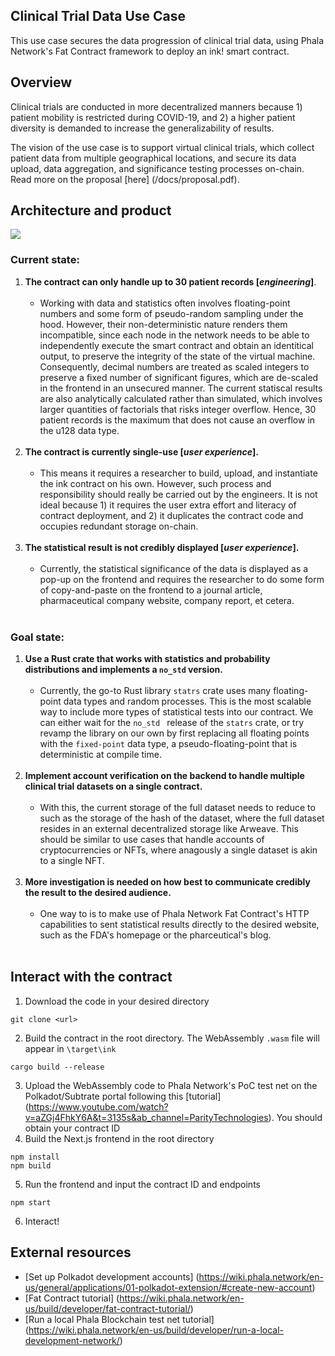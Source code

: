 ## Clinical Trial Data Use Case
This use case secures the data progression of clinical trial data, using Phala Network's Fat Contract framework to deploy an ink! smart contract. 

## Overview
Clinical trials are conducted in more decentralized manners because 1) patient mobility is restricted during COVID-19, and 2) a higher patient diversity is demanded to increase the generalizability of results. 

The vision of the use case is to support virtual clinical trials, which collect patient data from multiple geographical locations, and secure its data upload, data aggregation, and significance testing processes on-chain. Read more on the proposal [here] (/docs/proposal.pdf).

## Architecture and product
![](/docs/architecture.png)
### Current state:
1. **The contract can only handle up to 30 patient records [_engineering_]**. 
    <br><br>
    - Working with data and statistics often involves floating-point numbers and some form of pseudo-random sampling under the hood. However, their non-deterministic nature renders them incompatible, since each node in the network needs to be able to independently execute the smart contract and obtain an identitical output, to preserve the integrity of the state of the virtual machine. Consequently, decimal numbers are treated as scaled integers to preserve a fixed number of significant figures, which are de-scaled in the frontend in an unsecured manner. The current statiscal results are also analytically calculated rather than simulated, which involves larger quantities of factorials that risks integer overflow. Hence, 30 patient records is the maximum that does not cause an overflow in the u128 data type. 
    <br><br>
2. **The contract is currently single-use [_user experience_].** 
    <br><br>
    - This means it requires a researcher to build, upload, and instantiate the ink contract on his own. However, such process and responsibility should really be carried out by the engineers. It is not ideal because 1) it requires the user extra effort and literacy of contract deployment, and 2) it duplicates the contract code and occupies redundant storage on-chain. 
    <br><br>
3. **The statistical result is not credibly displayed [_user experience_].** 
    <br><br>
    - Currently, the statistical significance of the data is displayed as a pop-up on the frontend and requires the researcher to do some form of copy-and-paste on the frontend to a journal article, pharmaceutical company website, company report, et cetera. 
    <br><br>

### Goal state:
1. **Use a Rust crate that works with statistics and probability distributions and implements a `no_std` version.** 
    <br><br>
    - Currently, the go-to Rust library `statrs` crate uses many floating-point data types and random processes. This is the most scalable way to include more types of statistical tests into our contract. We can either wait for the `no_std ` release of the `statrs` crate, or try revamp the library on our own by first replacing all floating points with the `fixed-point` data type, a pseudo-floating-point that is deterministic at compile time.
    <br><br>
2. **Implement account verification on the backend to handle multiple clinical trial datasets on a single contract.** 
    <br><br>
    - With this, the current storage of the full dataset needs to reduce to such as the storage of the hash of the dataset, where the full dataset resides in an external decentralized storage like Arweave. This should be similar to use cases that handle accounts of cryptocurrencies or NFTs, where anagously a single dataset is akin to a single NFT.
    <br><br>
3. **More investigation is needed on how best to communicate credibly the result to the desired audience.** 
    <br><br>
    - One way to is to make use of Phala Network Fat Contract's HTTP capabilities to sent statistical results directly to the desired website, such as the FDA's homepage or the pharceutical's blog. 
    <br><br>

## Interact with the contract 
1. Download the code in your desired directory
  ```
  git clone <url>
  ```
2. Build the contract in the root directory. The WebAssembly `.wasm` file will appear in `\target\ink`
  ```
  cargo build --release
  ```
3. Upload the WebAssembly code to Phala Network's PoC test net on the Polkadot/Subtrate portal following this [tutorial] (https://www.youtube.com/watch?v=aZGj4FhkY6A&t=3135s&ab_channel=ParityTechnologies). You should obtain your contract ID
4. Build the Next.js frontend in the root directory
  ```
  npm install
  npm build
  ```
5. Run the frontend and input the contract ID and endpoints 
  ```
  npm start
  ```
6. Interact!

## External resources

- [Set up Polkadot development accounts] (https://wiki.phala.network/en-us/general/applications/01-polkadot-extension/#create-new-account)
- [Fat Contract tutorial] (https://wiki.phala.network/en-us/build/developer/fat-contract-tutorial/)
- [Run a local Phala Blockchain test net tutorial] (https://wiki.phala.network/en-us/build/developer/run-a-local-development-network/)

